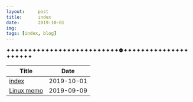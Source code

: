 ```yaml
---
layout:     post
title:      index
date:       2019-10-01
img: 
tags: [index, blog]
---
```


✦✦✦✦✦✦✦✦✦✦✦✦✦✦✦✦✦✦✦✦✦✦✦✦✦✦⚉✦✦✦✦✦✦✦✦✦✦✦✦✦✦✦✦✦✦✦✦✦

|Title|Date|
|---|---|
|[index]({{site.baseurl}}/index) | 2019-10-01 |
|[Linux memo]({{site.baseurl}}/Linux-memo) | 2019-09-09 |
